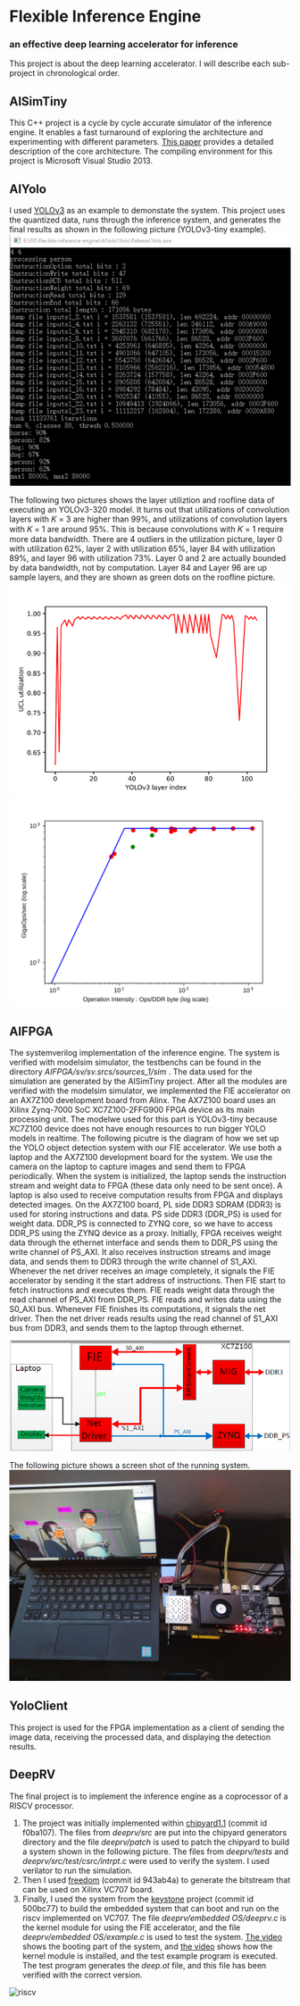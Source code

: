 # Flexible Inference Engine
### an effective deep learning accelerator for inference

This project is about the deep learning accelerator. I will describe each sub-project in chronological order.

## AISimTiny
This C++ project is a cycle by cycle accurate simulator of the inference engine. It enables a fast turnaround of exploring the architecture and experimenting with different parameters.  [This paper](data/FIE.pdf) provides a detailed description of the core architecture. The compiling environment for this project is Microsoft Visual Studio 2013. 
  
## AIYolo
I used [YOLOv3](https://github.com/pjreddie/darknet) as an example to demonstate the system. This project uses the quantized data, runs through the inference system, and generates the final results as shown in the following picture (YOLOv3-tiny example).
![yolo](data/yoloout.png)

The following two pictures shows the layer utiliztion and roofline data of executing an YOLOv3-320 model. It turns out
that utilizations of convolution layers with 𝐾 = 3 are higher than
99%, and utilizations of convolution layers with 𝐾 = 1 are around
95%. This is because convolutions with 𝐾 = 1 require more data
bandwidth. There are 4 outliers in the utilization picture, layer 0 with utilization 62%, layer
2 with utilization 65%, layer 84 with utilization 89%, and layer 96
with utilization 73%. Layer 0 and 2 are actually bounded by data
bandwidth, not by computation. Layer 84 and Layer 96 are up sample layers, and they are shown as green dots on the roofline picture.
![util](data/util.png) ![roof](data/roofline-emf.svg)

## AIFPGA
The systemverilog implementation of the inference engine. The system is verified with modelsim simulator, the testbenchs can be found in the directory *AIFPGA/sv/sv.srcs/sources_1/sim* . The data used for the simulation are generated by the AISimTiny project. After all the modules are verified with the modelsim simulator, we implemented the FIE accelerator on an AX7Z100 development
board from Alinx. The AX7Z100 board uses an Xilinx Zynq-7000
SoC XC7Z100-2FFG900 FPGA device as its main processing unit. The modelwe used for this part is YOLOv3-tiny because XC7Z100
device does not have enough resources to run bigger YOLO models
in realtime.
The following picutre is the diagram of how we set up the YOLO object detection
system with our FIE accelerator. We use both a laptop and the
AX7Z100 development board for the system. We use the camera on
the laptop to capture images and send them to FPGA periodically.
When the system is initialized, the laptop sends the instruction
stream and weight data to FPGA (these data only need to be sent
once). A laptop is also used to receive computation results from
FPGA and displays detected images. On the AX7Z100 board, PL side
DDR3 SDRAM (DDR3) is used for storing instructions and data. PS
side DDR3 (DDR_PS) is used for weight data. DDR_PS is connected
to ZYNQ core, so we have to access DDR_PS using the ZYNQ
device as a proxy. Initially, FPGA receives weight data through
the ethernet interface and sends them to DDR_PS using the write
channel of PS_AXI. It also receives instruction streams and image
data, and sends them to DDR3 through the write channel of S1_AXI.
Whenever the net driver receives an image completely, it signals
the FIE accelerator by sending it the start address of instructions.
Then FIE start to fetch instructions and executes them. FIE reads
weight data through the read channel of PS_AXI from DDR_PS. FIE
reads and writes data using the S0_AXI bus. Whenever FIE finishes
its computations, it signals the net driver. Then the net driver reads
results using the read channel of S1_AXI bus from DDR3, and sends
them to the laptop through ethernet. 

![fpga](data/xilinx.png)

The following picture shows a screen shot of the running system.
![demo](data/screen.jpg)

## YoloClient
This project is used for the FPGA implementation as a client of sending the image data, receiving the processed data, and displaying the detection results.

## DeepRV
The final project is to implement the inference engine as a coprocessor of a RISCV processor. 
1. The project was initially implemented within [chipyard1.1](https://github.com/ucb-bar/chipyard) (commit id f0ba107). The files from *deeprv/src* are put into the chipyard generators directory and the file *deeprv/patch* is used to patch the chipyard to build a system shown in the following picture. The files from *deeprv/tests* and *deeprv/src/test/csrc/intrpt.c* were used to verify the system. I used verilator to run the simulation.
2. Then I used [freedom](https://github.com/sifive/freedom) (commit id 943ab4a) to generate the bitstream that can be used on Xilinx VC707 board.
3. Finally, I used the system from the [keystone](https://github.com/keystone-enclave/keystone) project (commit id 500bc77) to build the embedded system that can boot and run on the riscv implemented on VC707. The file *deeprv/embedded OS/deeprv.c* is the kernel module for using the FIE accelerator, and the file *deeprv/embedded OS/example.c* is used to test the system. [The video](data/Record_booting.mp4) shows the booting part of the system, and [the video](data/Record_exec.mp4) shows how the kernel module is installed, and the test example program is executed. The test program generates the *deep.ot* file, and this file has been verified with the correct version.

![riscv](data/rv.pvg)
